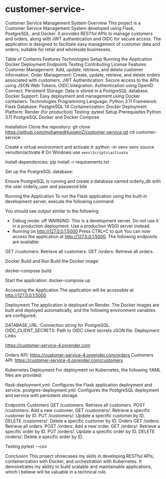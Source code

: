 # customer-service-

Customer Service Management System
Overview
This project is a Customer Service Management System developed using Flask, PostgreSQL, and Docker. It provides RESTful APIs to manage customers and orders, along with JWT authentication and OIDC for secure access. The application is designed to facilitate easy management of customer data and orders, suitable for retail and wholesale businesses.

Table of Contents
Features
Technologies
Setup
Running the Application
Docker
Deployment
Endpoints
Testing
Contributing
License
Features
Customer Management: Add, update, retrieve, and delete customer information.
Order Management: Create, update, retrieve, and delete orders associated with customers.
JWT Authentication: Secure access to the APIs using JSON Web Tokens.
OIDC Integration: Authentication using OpenID Connect.
Persistent Storage: Data is stored in a PostgreSQL database.
Docker Support: Easy deployment and management using Docker containers.
Technologies
Programming Language: Python 3.11
Framework: Flask
Database: PostgreSQL 14
Containerization: Docker
Deployment Platform: Render (for production)
Testing: pytest
Setup
Prerequisites
Python 3.11
PostgreSQL
Docker and Docker Compose

Installation
Clone the repository:
git clone https://github.com/mohamedHusseinZ/customer-service.git
cd customer-service

Create a virtual environment and activate it:
python -m venv venv
source venv/bin/activate  # On Windows use `venv\Scripts\activate`

Install dependencies:
pip install -r requirements.txt

Set up the PostgreSQL database:

Ensure PostgreSQL is running and create a database named orderly_db with the user orderly_user and password bile

Running the Application
To run the Flask application using the built-in development server, execute the following command:

You should see output similar to the following:
 * Debug mode: off
WARNING: This is a development server. Do not use it in a production deployment. Use a production WSGI server instead.
 * Running on http://127.0.0.1:5000
Press CTRL+C to quit
You can now access the application at http://127.0.0.1:5000. The following endpoints are available:

GET /customers: Retrieve all customers.
GET /orders: Retrieve all orders.


Docker
Build and Run
Build the Docker image:

docker-compose build

Start the application:
docker-compose up

Accessing the Application
The application will be accessible at http://127.0.0.1:5000

Deployment
The application is deployed on Render. The Docker images are built and deployed automatically, and the following environment variables are configured:

DATABASE_URL: Connection string for PostgreSQL.
OIDC_CLIENT_SECRETS: Path to OIDC client secrets JSON file.
Deployment Links

https://customer-service-4.onrender.com

Orders API: https://customer-service-4.onrender.com/orders
Customers API: https://customer-service-4.onrender.com/customers


Kubernetes Deployment
For deployment on Kubernetes, the following YAML files are provided:

flask-deployment.yml: Configures the Flask application deployment and service.
postgres-deployment.yml: Configures the PostgreSQL deployment and service with persistent storage.


Endpoints
Customers
GET /customers: Retrieve all customers.
POST /customers: Add a new customer.
GET /customers/<id>: Retrieve a specific customer by ID.
PUT /customers/<id>: Update a specific customer by ID.
DELETE /customers/<id>: Delete a specific customer by ID.
Orders
GET /orders: Retrieve all orders.
POST /orders: Add a new order.
GET /orders/<id>: Retrieve a specific order by ID.
PUT /orders/<id>: Update a specific order by ID.
DELETE /orders/<id>: Delete a specific order by ID.


Testing
pytest --cov

Conclusion
This project showcases my skills in developing RESTful APIs, containerization with Docker, and orchestration with Kubernetes. It demonstrates my ability to build scalable and maintainable applications, which I believe will be valuable in a technical role.



